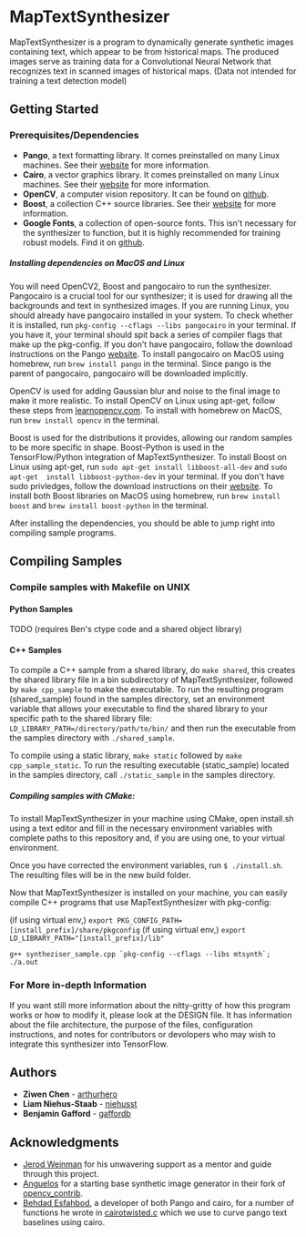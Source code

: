 # MapTextSynthesizer

MapTextSynthesizer is a program to dynamically generate synthetic images containing text, which appear to be from historical maps. The produced images serve as training data for a Convolutional Neural Network that recognizes text in scanned images of historical maps. (Data not intended for training a text detection model)

## Getting Started

### Prerequisites/Dependencies

* **Pango**, a text formatting library. It comes preinstalled on many Linux machines. See their [website](https://www.pango.org/) for more information.
* **Cairo**, a vector graphics library. It comes preinstalled on many Linux machines. See their [website](https://cairographics.org/) for more information.
* **OpenCV**, a computer vision repository. It can be found on [github](https://github.com/opencv).
* **Boost**, a collection C++ source libraries. See their [website](https://www.boost.org/) for more information.
* **Google Fonts**, a collection of open-source fonts. This isn't necessary for the synthesizer to function, but it is highly recommended for training robust models. Find it on [github](https://github.com/google/fonts/).

##### Installing dependencies on MacOS and Linux

You will need OpenCV2, Boost and pangocairo to run the synthesizer.
Pangocairo is a crucial tool for our synthesizer; it is used for drawing all the backgrounds and text in synthesized images. If you are running Linux, you should already have pangocairo installed in your system. To check whether it is installed, run `pkg-config --cflags --libs pangocairo` in your terminal. If you have it, your terminal should spit back a series of compiler flags that make up the pkg-config. If you don't have pangocairo, follow the download instructions on the Pango [website](https://www.pango.org/Download).
To install pangocairo on MacOS using homebrew, run ```brew install pango``` in the terminal. Since pango is the parent of pangocairo, pangocairo will be downloaded implicitly. 

OpenCV is used for adding Gaussian blur and noise to the final image to make it more realistic.
To install OpenCV on Linux using apt-get, follow these steps from [learnopencv.com](https://www.learnopencv.com/install-opencv3-on-ubuntu/). 
To install with homebrew on MacOS, run ```brew install opencv``` in the terminal.

Boost is used for the distributions it provides, allowing our random samples to be more specific in shape. Boost-Python is used in the TensorFlow/Python integration of MapTextSynthesizer. To install Boost on Linux using apt-get, run ```sudo apt-get install libboost-all-dev``` and ```sudo apt-get  install libboost-python-dev``` in your terminal. If you don't have sudo privledges, follow the download instructions on their [website](https://www.boost.org/users/download/). 
To install both Boost libraries on MacOS using homebrew, run ```brew install boost``` and ```brew install boost-python``` in the terminal.

After installing the dependencies, you should be able to jump right into compiling sample programs.

## Compiling Samples

### Compile samples with Makefile on UNIX  

#### Python Samples

TODO (requires Ben's ctype code and a shared object library)

#### C++ Samples

To compile a C++ sample from a shared library, do ```make shared```, this creates the shared library file in a bin subdirectory of MapTextSynthesizer, followed by ```make cpp_sample``` to make the executable. To run the resulting program (shared_sample) found in the samples directory, set an environment variable that allows your executable to find the shared library to your specific path to the shared library file: ```LD_LIBRARY_PATH=/directory/path/to/bin/``` and then run the executable from the samples directory with ```./shared_sample```.

To compile using a static library, ```make static``` followed by ```make cpp_sample_static```. To run the resulting executable (static_sample) located in the samples directory, call ```./static_sample``` in the samples directory.

##### Compiling samples with CMake:

To install MapTextSynthesizer in your machine using CMake, open install.sh using a text editor and fill in the necessary environment variables with complete paths to this repository and, if you are using one, to your virtual environment. 

Once you have corrected the environment variables, run `` $ ./install.sh ``. The resulting files will be in the new build folder.

Now that MapTextSynthesizer is installed on your machine, you can easily compile C++ programs that use MapTextSynthesizer with pkg-config:

(if using virtual env,) `` export PKG_CONFIG_PATH=[install_prefix]/share/pkgconfig ``
(if using virtual env,) `` export LD_LIBRARY_PATH="[install_prefix]/lib" ``

``g++ syntheziser_sample.cpp `pkg-config --cflags --libs mtsynth`; ./a.out``


### For More in-depth Information

If you want still more information about the nitty-gritty of how this program works or how to modify it, please look at the DESIGN file. It has information about the file architecture, the purpose of the files, configuration instructions, and notes for contributors or devolopers who may wish to integrate this synthesizer into TensorFlow.

## Authors

* **Ziwen Chen** - [arthurhero](https://github.com/arthurhero)
* **Liam Niehus-Staab** - [niehusst](https://github.com/niehusst)
* **Benjamin Gafford** - [gaffordb](https://github.com/gaffordb)

## Acknowledgments

* [Jerod Weinman](https://github.com/weinman) for his unwavering support as a mentor and guide through this project.
* [Anguelos](https://github.com/anguelos) for a starting base synthetic image generator in their fork of [opencv_contrib](https://github.com/anguelos/opencv_contrib/blob/gsoc_final_submission/modules/text/samples/text_synthesiser.py). 
* [Behdad Esfahbod](https://github.com/behdad), a developer of both Pango and cairo, for a number of functions he wrote in [cairotwisted.c](https://github.com/phuang/pango/blob/master/examples/cairotwisted.c) which we use to curve pango text baselines using cairo.

